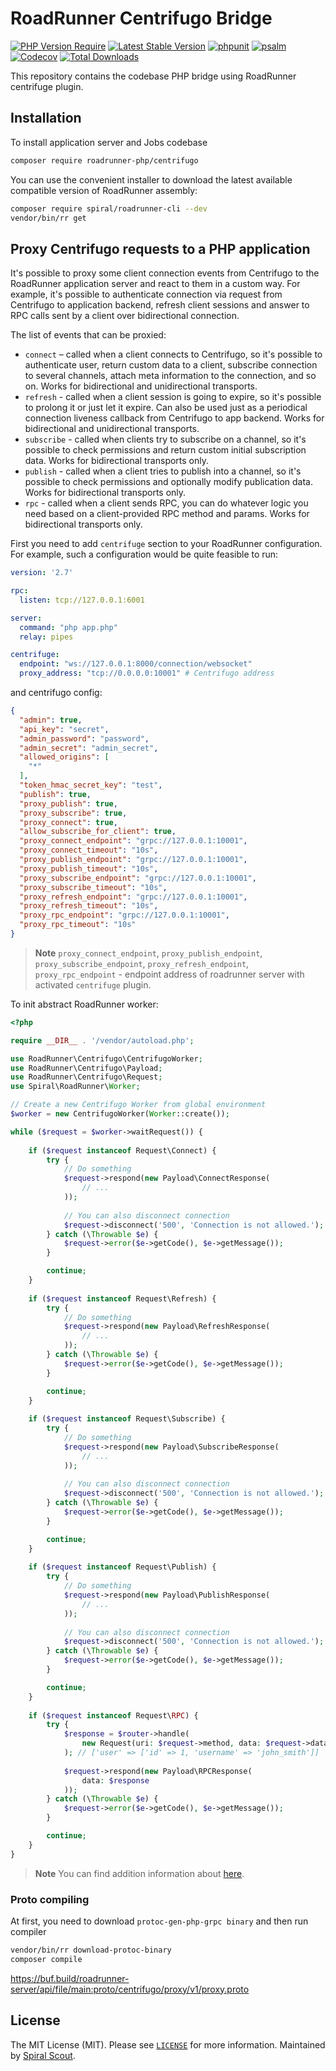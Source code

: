 # RoadRunner Centrifugo Bridge

[![PHP Version Require](https://poser.pugx.org/roadrunner-php/centrifugo/require/php)](https://packagist.org/packages/roadrunner-php/centrifugo)
[![Latest Stable Version](https://poser.pugx.org/roadrunner-php/centrifugo/v/stable)](https://packagist.org/packages/roadrunner-php/centrifugo)
[![phpunit](https://github.com/roadrunner-php/centrifugo/actions/workflows/phpunit.yml/badge.svg)](https://github.com/roadrunner-php/centrifugo/actions)
[![psalm](https://github.com/roadrunner-php/centrifugo/actions/workflows/psalm.yml/badge.svg)](https://github.com/roadrunner-php/centrifugo/actions)
[![Codecov](https://codecov.io/gh/roadrunner-php/centrifugo/branch/master/graph/badge.svg)](https://codecov.io/gh/roadrunner-php/centrifugo/)
[![Total Downloads](https://poser.pugx.org/roadrunner-php/centrifugo/downloads)](https://packagist.org/packages/roadrunner-php/centrifugo)

This repository contains the codebase PHP bridge using RoadRunner centrifuge plugin.

## Installation

To install application server and Jobs codebase

```bash
composer require roadrunner-php/centrifugo
```

You can use the convenient installer to download the latest available compatible version of RoadRunner assembly:

```bash
composer require spiral/roadrunner-cli --dev
vendor/bin/rr get
```

## Proxy Centrifugo requests to a PHP application

It's possible to proxy some client connection events from Centrifugo to the RoadRunner application server and react to
them in a custom way. For example, it's possible to authenticate connection via request from Centrifugo to application
backend, refresh client sessions and answer to RPC calls sent by a client over bidirectional connection.

The list of events that can be proxied:

* `connect` – called when a client connects to Centrifugo, so it's possible to authenticate user, return custom data to a
client, subscribe connection to several channels, attach meta information to the connection, and so on. Works for
bidirectional and unidirectional transports.
* `refresh` - called when a client session is going to expire, so it's possible to prolong it or just let it expire. Can
also be used just as a periodical connection liveness callback from Centrifugo to app backend. Works for bidirectional
and unidirectional transports.
* `subscribe` - called when clients try to subscribe on a channel, so it's possible to check permissions and return custom
initial subscription data. Works for bidirectional transports only.
* `publish` - called when a client tries to publish into a channel, so it's possible to check permissions and optionally
modify publication data. Works for bidirectional transports only.
* `rpc` - called when a client sends RPC, you can do whatever logic you need based on a client-provided RPC method and
params. Works for bidirectional transports only.

First you need to add `centrifuge` section to your RoadRunner configuration. For example, such a configuration
would be quite feasible to run:

```yaml
version: '2.7'

rpc:
  listen: tcp://127.0.0.1:6001

server:
  command: "php app.php"
  relay: pipes

centrifuge:
  endpoint: "ws://127.0.0.1:8000/connection/websocket"
  proxy_address: "tcp://0.0.0.0:10001" # Centrifugo address
```

and centrifugo config:

```json
{
  "admin": true,
  "api_key": "secret",
  "admin_password": "password",
  "admin_secret": "admin_secret",
  "allowed_origins": [
    "*"
  ],
  "token_hmac_secret_key": "test",
  "publish": true,
  "proxy_publish": true,
  "proxy_subscribe": true,
  "proxy_connect": true,
  "allow_subscribe_for_client": true,
  "proxy_connect_endpoint": "grpc://127.0.0.1:10001",
  "proxy_connect_timeout": "10s",
  "proxy_publish_endpoint": "grpc://127.0.0.1:10001",
  "proxy_publish_timeout": "10s",
  "proxy_subscribe_endpoint": "grpc://127.0.0.1:10001",
  "proxy_subscribe_timeout": "10s",
  "proxy_refresh_endpoint": "grpc://127.0.0.1:10001",
  "proxy_refresh_timeout": "10s",
  "proxy_rpc_endpoint": "grpc://127.0.0.1:10001",
  "proxy_rpc_timeout": "10s"
}
```

> **Note**
> `proxy_connect_endpoint`, `proxy_publish_endpoint`, `proxy_subscribe_endpoint`, `proxy_refresh_endpoint`,
> `proxy_rpc_endpoint` - endpoint address of roadrunner server with activated `centrifuge` plugin.

To init abstract RoadRunner worker:

```php
<?php

require __DIR__ . '/vendor/autoload.php';

use RoadRunner\Centrifugo\CentrifugoWorker;
use RoadRunner\Centrifugo\Payload;
use RoadRunner\Centrifugo\Request;
use Spiral\RoadRunner\Worker;

// Create a new Centrifugo Worker from global environment
$worker = new CentrifugoWorker(Worker::create());

while ($request = $worker->waitRequest()) {
    
    if ($request instanceof Request\Connect) {
        try {
            // Do something
            $request->respond(new Payload\ConnectResponse(
                // ...
            ));
            
            // You can also disconnect connection
            $request->disconnect('500', 'Connection is not allowed.');
        } catch (\Throwable $e) {
            $request->error($e->getCode(), $e->getMessage());
        }

        continue;
    }
    
    if ($request instanceof Request\Refresh) {
        try {
            // Do something
            $request->respond(new Payload\RefreshResponse(
                // ...
            ));
        } catch (\Throwable $e) {
            $request->error($e->getCode(), $e->getMessage());
        }

        continue;
    }
    
    if ($request instanceof Request\Subscribe) {
        try {
            // Do something
            $request->respond(new Payload\SubscribeResponse(
                // ...
            ));
            
            // You can also disconnect connection
            $request->disconnect('500', 'Connection is not allowed.');
        } catch (\Throwable $e) {
            $request->error($e->getCode(), $e->getMessage());
        }

        continue;
    }
    
    if ($request instanceof Request\Publish) {
        try {
            // Do something
            $request->respond(new Payload\PublishResponse(
                // ...
            ));
            
            // You can also disconnect connection
            $request->disconnect('500', 'Connection is not allowed.');
        } catch (\Throwable $e) {
            $request->error($e->getCode(), $e->getMessage());
        }

        continue;
    }
    
    if ($request instanceof Request\RPC) {
        try {
            $response = $router->handle(
                new Request(uri: $request->method, data: $request->data)
            ); // ['user' => ['id' => 1, 'username' => 'john_smith']]
            
            $request->respond(new Payload\RPCResponse(
                data: $response
            ));
        } catch (\Throwable $e) {
            $request->error($e->getCode(), $e->getMessage());
        }

        continue;
    }
}
```

> **Note**
> You can find addition information about [here](https://centrifugal.dev/docs/server/proxy).

### Proto compiling

At first, you need to download `protoc-gen-php-grpc binary` and then run compiler

```bash
vendor/bin/rr download-protoc-binary
composer compile
```

https://buf.build/roadrunner-server/api/file/main:proto/centrifugo/proxy/v1/proxy.proto

## License

The MIT License (MIT). Please see [`LICENSE`](./LICENSE) for more information. Maintained
by [Spiral Scout](https://spiralscout.com).


